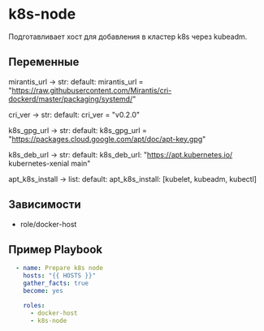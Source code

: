 k8s-node
=========

Подготавливает хост для добавления в кластер k8s через kubeadm.


Переменные
--------------

mirantis_url -> str:
default: 
  mirantis_url = "https://raw.githubusercontent.com/Mirantis/cri-dockerd/master/packaging/systemd/"

cri_ver -> str:
default:
  cri_ver = "v0.2.0"

k8s_gpg_url -> str:
default:
  k8s_gpg_url = "https://packages.cloud.google.com/apt/doc/apt-key.gpg"

k8s_deb_url -> str:
default:
  k8s_deb_url: "https://apt.kubernetes.io/ kubernetes-xenial main"

apt_k8s_install -> list:
default:
  apt_k8s_install: [kubelet, kubeadm, kubectl]

Зависимости
------------

- role/docker-host

Пример Playbook
----------------
```yaml
  - name: Prepare k8s node
    hosts: "{{ HOSTS }}"
    gather_facts: true
    become: yes

    roles:
      - docker-host
      - k8s-node
```
